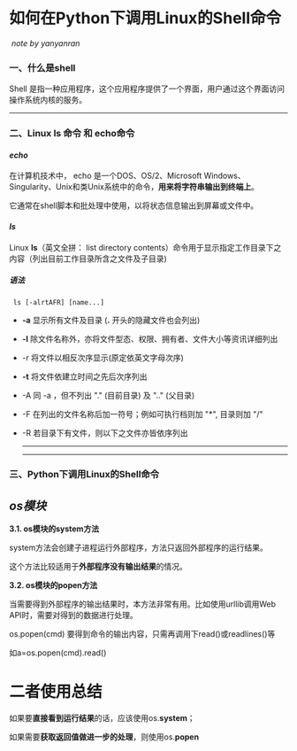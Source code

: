 

# 如何在Python下调用Linux的Shell命令

​																*note by yanyanran*



### 一、什么是shell

Shell 是指一种应用程序，这个应用程序提供了一个界面，用户通过这个界面访问操作系统内核的服务。

------



### 二、Linux ls 命令 和 echo命令

#### *echo*

在计算机技术中， echo 是一个DOS、OS/2、Microsoft Windows、Singularity、Unix和类Unix系统中的命令，**用来将字符串输出到终端上**。

 它通常在shell脚本和批处理中使用，以将状态信息输出到屏幕或文件中。

#### *ls*

Linux **ls**（英文全拼： list directory contents）命令用于显示指定工作目录下之内容（列出目前工作目录所含之文件及子目录)

##### 语法

```
 ls [-alrtAFR] [name...]
```

- **-a** 显示所有文件及目录 (**.** 开头的隐藏文件也会列出)

- **-l** 除文件名称外，亦将文件型态、权限、拥有者、文件大小等资讯详细列出

- -r 将文件以相反次序显示(原定依英文字母次序)

- **-t** 将文件依建立时间之先后次序列出

- -A 同 -a ，但不列出 "." (目前目录) 及 ".." (父目录)

- -F 在列出的文件名称后加一符号；例如可执行档则加 "*", 目录则加 "/"

- -R 若目录下有文件，则以下之文件亦皆依序列出

  ------

  ------

  

### 三、Python下调用Linux的Shell命令

## ***os模块***

**3.1. os模块的system方法**

system方法会创建子进程运行外部程序，方法只返回外部程序的运行结果。

这个方法比较适用于**外部程序没有输出结果**的情况。



**3.2. os模块的popen方法**

当需要得到外部程序的输出结果时，本方法非常有用。比如使用urllib调用Web API时，需要对得到的数据进行处理。

os.popen(cmd) 要得到命令的输出内容，只需再调用下read()或readlines()等 

如a=os.popen(cmd).read()



# 二者使用总结

如果要**直接看到运行结果**的话，应该使用os.**system**；

如果需要**获取返回值做进一步的处理**，则使用os.**popen**
